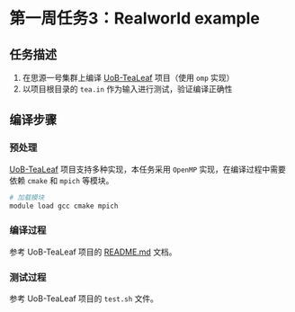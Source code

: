 # 第一周任务3：Realworld example

## 任务描述

1. 在思源一号集群上编译 [UoB-TeaLeaf](https://github.com/UoB-HPC/TeaLeaf) 项目（使用 `omp` 实现）
2. 以项目根目录的 `tea.in` 作为输入进行测试，验证编译正确性  

## 编译步骤

### 预处理

[UoB-TeaLeaf](https://github.com/UoB-HPC/TeaLeaf) 项目支持多种实现，本任务采用 `OpenMP` 实现，在编译过程中需要依赖 `cmake` 和 `mpich` 等模块。

```bash
# 加载模块
module load gcc cmake mpich
```

### 编译过程

参考 UoB-TeaLeaf 项目的 [README.md](https://github.com/UoB-HPC/TeaLeaf) 文档。

### 测试过程

参考 UoB-TeaLeaf 项目的 `test.sh` 文件。
